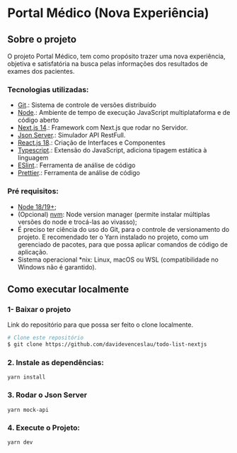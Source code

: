 <!-- ABOUT THE PROJECT -->
# Portal Médico (Nova Experiência)

## Sobre o projeto
O projeto Portal Médico, tem como propósito trazer uma nova experiência, objetiva e satisfatória na busca pelas informações dos resultados de exames dos pacientes.

<!-- GETTING STARTED -->

### Tecnologias utilizadas:
- [Git](https://git-scm.com).: Sistema de controle de versões distribuído
- [Node](https://nodejs.org/en/).: Ambiente de tempo de execução JavaScript multiplataforma e de código aberto
- [Next.js 14](https://nextjs.org/).: Framework com Next.js que rodar no Servidor.
- [Json Server](https://www.npmjs.com/package/json-server).: Simulador API RestFull.
- [React.js 18](https://reactjs.org/).: Criação de Interfaces e Componentes
- [Typescript](https://www.typescriptlang.org/).: Extensão do JavaScript, adiciona tipagem estática à linguagem
- [ESlint](https://marketplace.visualstudio.com/items?itemName=dbaeumer.vscode-eslint).: Ferramenta de análise de código
- [Prettier](https://marketplace.visualstudio.com/items?itemName=SimonSiefke.prettier-vscode).: Ferramenta de análise de código

### Pré requisitos:
- [Node 18/19+](https://nodejs.org);
- (Opcional) [nvm](https://github.com/nvm-sh/nvm): Node version manager (permite instalar múltiplas versões do node e trocá-las ao vivasso);
- É preciso ter ciência do uso do Git, para o controle de versionamento do projeto. 
E recomendado ter o Yarn instalado no projeto, como um gerenciado de pacotes, para que possa aplicar comandos de código de aplicação. 
- Sistema operacional *nix: Linux, macOS ou WSL (compatibilidade no Windows não é garantido).

## Como executar localmente

### 1- Baixar o projeto
Link do repositório para que possa ser feito o clone localmente. 


  ```bash
  # Clone este repositório
  $ git clone https://github.com/davidevenceslau/todo-list-nextjs
  ```

### 2. Instale as dependências:
`yarn install`

### 3. Rodar o Json Server
`yarn mock-api`

### 4. Execute o Projeto:
`yarn dev`
